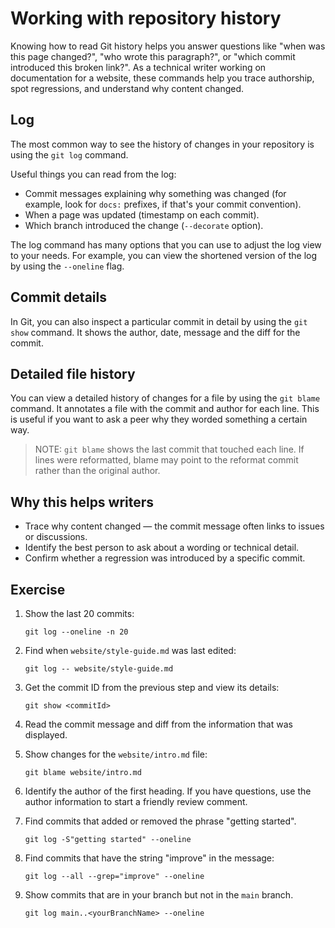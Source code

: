 # Working with repository history

Knowing how to read Git history helps you answer questions like "when was this
page changed?", "who wrote this paragraph?", or "which commit introduced this
broken link?". As a technical writer working on documentation for a website,
these commands help you trace authorship, spot regressions, and understand why
content changed.

## Log

The most common way to see the history of changes in your repository is using the `git log` command.

Useful things you can read from the log:

- Commit messages explaining why something was changed (for example, look for `docs:`
  prefixes, if that's your commit convention).
- When a page was updated (timestamp on each commit).
- Which branch introduced the change (`--decorate` option).

The log command has many options that you can use to adjust the log view to your needs. For example, you can view the shortened version of the log by using the `--oneline` flag.

## Commit details

In Git, you can also inspect a particular commit in detail by using the `git show` command. It shows the author, date, message and the diff for the commit.

## Detailed file history

You can view a detailed history of changes for a file by using the `git blame` command. It annotates a file with the commit and author for each line. This is useful if you want to ask a peer why they worded something a certain way.

> NOTE: `git blame` shows the last commit that touched each line. If lines were reformatted, blame may point to the reformat commit rather than the original author.

## Why this helps writers

- Trace why content changed — the commit message often links to issues or
  discussions.
- Identify the best person to ask about a wording or technical detail.
- Confirm whether a regression was introduced by a specific commit.

## Exercise

1. Show the last 20 commits:

   ```shell
   git log --oneline -n 20
   ```

2. Find when `website/style-guide.md` was last edited:

   ```shell
   git log -- website/style-guide.md
   ```

3. Get the commit ID from the previous step and view its details:

   ```shell
   git show <commitId>
   ```

4. Read the commit message and diff from the information that was displayed.

5. Show changes for the `website/intro.md` file:

   ```shell
   git blame website/intro.md
   ```

6. Identify the author of the first heading. If you have questions, use the author information to start a
   friendly review comment.

7. Find commits that added or removed the phrase "getting started".

   ```shell
   git log -S"getting started" --oneline
   ```

8. Find commits that have the string "improve" in the message:

   ```shell
   git log --all --grep="improve" --oneline
   ```

9. Show commits that are in your branch but not in the `main` branch.

   ```shell
   git log main..<yourBranchName> --oneline
   ```
